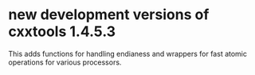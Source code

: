 new development versions of cxxtools 1.4.5.3
============================================

This adds functions for handling endianess and wrappers for fast atomic
operations for various processors.

